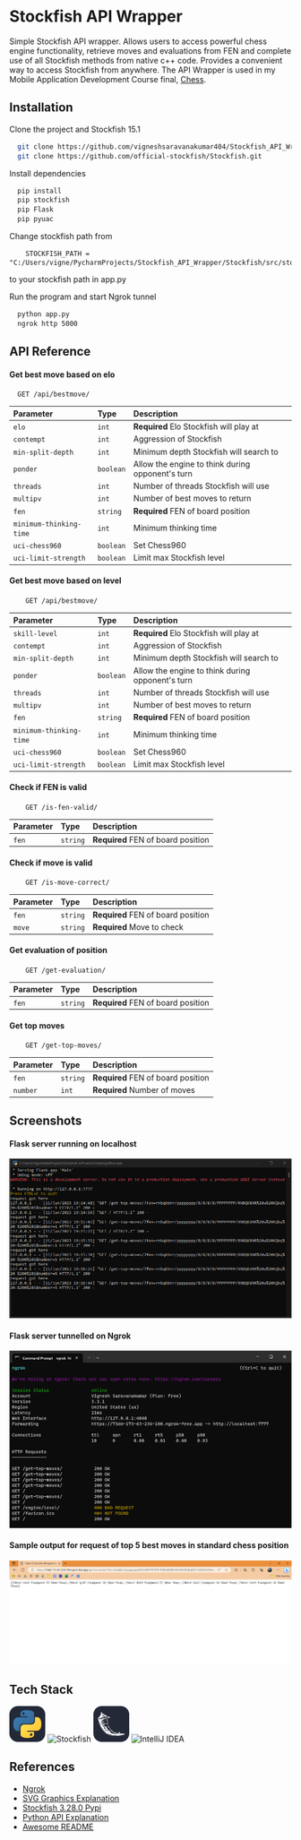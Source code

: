 # Stockfish API Wrapper
Simple Stockfish API wrapper. Allows users to access powerful chess engine 
functionality, retrieve moves and evaluations from FEN and complete use of all Stockfish 
methods from native c++ code. Provides a convenient way to access Stockfish from anywhere. The 
API Wrapper is used in my Mobile Application Development Course final, [Chess](https://github.com/vigneshsaravanakumar404/Chess). 


## Installation

Clone the project and Stockfish 15.1
```bash
  git clone https://github.com/vigneshsaravanakumar404/Stockfish_API_Wrapper.git
  git clone https://github.com/official-stockfish/Stockfish.git
```

Install dependencies

```bash
  pip install 
  pip stockfish 
  pip Flask 
  pip pyuac
```
Change stockfish path from
``` 
    STOCKFISH_PATH = "C:/Users/vigne/PycharmProjects/Stockfish_API_Wrapper/Stockfish/src/stockfish.exe"
```
to your stockfish path in app.py

Run the program and start Ngrok tunnel
```bash
  python app.py
  ngrok http 5000
```

## API Reference

#### Get best move based on elo

```http
  GET /api/bestmove/
```

| Parameter               | Type      | Description                                      |
|:------------------------|:----------|:-------------------------------------------------|
| `elo`                   | `int`     | **Required** Elo Stockfish will play at          |
| `contempt`              | `int`     | Aggression of Stockfish                          |
| `min-split-depth`       | `int`     | Minimum depth Stockfish will search to           |
| `ponder`                | `boolean` | Allow the engine to think during opponent's turn |
| `threads`               | `int`     | Number of threads Stockfish will use             |
| `multipv`               | `int`     | Number of best moves to return                   |
| `fen`                   | `string`  | **Required** FEN of board position               |
| `minimum-thinking-time` | `int`     | Minimum thinking time                            |
| `uci-chess960`          | `boolean` | Set Chess960                                     |
| `uci-limit-strength`    | `boolean` | Limit max Stockfish level                        |


#### Get best move based on level

```http
    GET /api/bestmove/
```
| Parameter               | Type      | Description                                      |
|:------------------------|:----------|:-------------------------------------------------|
| `skill-level`           | `int`     | **Required** Elo Stockfish will play at          |
| `contempt`              | `int`     | Aggression of Stockfish                          |
| `min-split-depth`       | `int`     | Minimum depth Stockfish will search to           |
| `ponder`                | `boolean` | Allow the engine to think during opponent's turn |
| `threads`               | `int`     | Number of threads Stockfish will use             |
| `multipv`               | `int`     | Number of best moves to return                   |
| `fen`                   | `string`  | **Required** FEN of board position               |
| `minimum-thinking-time` | `int`     | Minimum thinking time                            |
| `uci-chess960`          | `boolean` | Set Chess960                                     |
| `uci-limit-strength`    | `boolean` | Limit max Stockfish level                        |

#### Check if FEN is valid

```http
    GET /is-fen-valid/
```
| Parameter               | Type      | Description                        |
|:------------------------|:----------|:-----------------------------------|
| `fen`                   | `string`  | **Required** FEN of board position |

####  Check if move is valid

```http
    GET /is-move-correct/
```
| Parameter               | Type      | Description                        |
|:------------------------|:----------|:-----------------------------------|
| `fen`                   | `string`  | **Required** FEN of board position |
| `move`                  | `string`  | **Required** Move to check         |

#### Get evaluation of position

```http
    GET /get-evaluation/
```
| Parameter               | Type      | Description                        |
|:------------------------|:----------|:-----------------------------------|
| `fen`                   | `string`  | **Required** FEN of board position |

#### Get top moves

```http
    GET /get-top-moves/
```
| Parameter | Type     | Description                        |
|:----------|:---------|:-----------------------------------|
| `fen`     | `string` | **Required** FEN of board position |
| `number`  | `int`    | **Required** Number of moves       |

## Screenshots

#### Flask server running on localhost

![img_3.png](img_3.png)

#### Flask server tunnelled on Ngrok
![img_1.png](img_1.png)

#### Sample output for request of top 5 best moves in standard chess position
![img.png](img.png)


## Tech Stack
<div>
    <img src="https://raw.githubusercontent.com/tandpfun/skill-icons/59059d9d1a2c092696dc66e00931cc1181a4ce1f/icons/Python-Dark.svg" width="64" height="64" alt="Python">
    <img src="https://images.igdb.com/igdb/image/upload/t_cover_big_2x/ugtrhiksvdkmjekcbesf.jpg" width="64" height="64" alt="Stockfish">
    <img src="https://raw.githubusercontent.com/tandpfun/skill-icons/59059d9d1a2c092696dc66e00931cc1181a4ce1f/icons/Flask-Dark.svg" width="64" height="64" alt="Flask">
    <img src="https://raw.githubusercontent.com/vigneshsaravanakumar404/skill-icons/main/icons/Idea-Dark.svg" width="64" height="64" alt="IntelliJ IDEA">
</div>

## References
- [Ngrok](https://ngrok.com/)
- [SVG Graphics Explanation](https://developer.mozilla.org/en-US/docs/Web/SVG)
- [Stockfish 3.28.0 Pypi](https://pypi.org/project/stockfish/)
- [Python API Explanation](https://www.youtube.com/watch?v=5ZMpbdK0uqU&t=7s&ab_channel=Indently)
- [Awesome README](https://github.com/matiassingers/awesome-readme)



